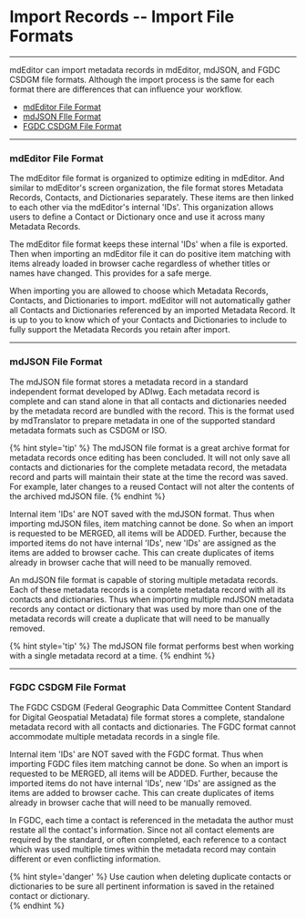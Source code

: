 # Import Records -- Import File Formats
---

mdEditor can import metadata records in mdEditor, mdJSON, and FGDC CSDGM file formats.  Although the import process is the same for each format there are differences that can influence your workflow.

* [mdEditor File Format](#mdeditor-file-format)
* [mdJSON FIle Format](#mdjson-file-format)
* [FGDC CSDGM File Format](#fgdc-csdgm-file-format)

---

### mdEditor File Format

The mdEditor file format is organized to optimize editing in mdEditor.  And similar to mdEditor's screen organization, the file format stores <span class="md-panel">Metadata Records</span>, <span class="md-panel">Contacts</span>, and <span class="md-panel">Dictionaries</span> separately.  These items are then linked to each other via the mdEditor's internal 'IDs'.  This organization allows users to define a  <span class="md-panel">Contact</span> or <span class="md-panel">Dictionary</span> once and use it across many <span class="md-panel">Metadata Records</span>. 

The mdEditor file format keeps these internal 'IDs' when a file is exported.  Then when importing an mdEditor file it can do positive item matching with items already loaded in browser cache regardless of whether titles or names have changed.  This provides for a safe merge. 
  
When importing you are allowed to choose which <span class="md-panel">Metadata Records</span>, <span class="md-panel">Contacts</span>, and <span class="md-panel">Dictionaries</span> to import.  mdEditor will not automatically gather all <span class="md-panel">Contacts</span> and <span class="md-panel">Dictionaries</span> referenced by an imported <span class="md-panel">Metadata Record</span>.  It is up to you to know which of your <span class="md-panel">Contacts</span> and <span class="md-panel">Dictionaries</span> to include to fully support the <span class="md-panel">Metadata Records</span> you retain after import. 

---

### mdJSON File Format

The mdJSON file format stores a metadata record in a standard independent format developed by ADIwg.  Each metadata record is complete and can stand alone in that all contacts and dictionaries needed by the metadata record are bundled with the record.  This is the format used by mdTranslator to prepare metadata in one of the supported standard metadata formats such as CSDGM or ISO. 

{% hint style='tip' %}
  The mdJSON file format is a great archive format for metadata records once editing has been concluded.  It will not only save all contacts and dictionaries for the complete metadata record, the metadata record and parts will maintain their state at the time the record was saved.  For example, later changes to a reused <span class="md-panel">Contact</span> will not alter the contents of the archived mdJSON file.
{% endhint %} 

Internal item 'IDs' are NOT saved with the mdJSON format.  Thus when importing mdJSON files, item matching cannot be done.  So when an import is requested to be MERGED, all items will be ADDED.  Further, because the imported items do not have internal 'IDs', new 'IDs' are assigned as the items are added to browser cache.  This can create duplicates of items already in browser cache that will need to be manually removed.  

An mdJSON file format is capable of storing multiple metadata records.  Each of these metadata records is a complete metadata record with all its contacts and dictionaries.  Thus when importing multiple mdJSON metadata records any contact or dictionary that was used by more than one of the metadata records will create a duplicate that will need to be manually removed.

{% hint style='tip' %}
  The mdJSON file format performs best when working with a single metadata record at a time.
{% endhint %}

---

### FGDC CSDGM File Format

The FGDC CSDGM (Federal Geographic Data Committee Content Standard for Digital Geospatial Metadata) file format stores a complete, standalone metadata record with all contacts and dictionaries.  The FGDC format cannot accommodate multiple metadata records in a single file. 

Internal item 'IDs' are NOT saved with the FGDC format.  Thus when importing FGDC files item matching cannot be done.  So when an import is requested to be MERGED, all items will be ADDED.  Further, because the imported items do not have internal 'IDs', new 'IDs' are assigned as the items are added to browser cache.  This can create duplicates of items already in browser cache that will need to be manually removed.   

In FGDC, each time a contact is referenced in the metadata the author must restate all the contact's information.  Since not all contact elements are required by the standard, or often completed, each reference to a contact which was used multiple times within the metadata record may contain different or even conflicting information.  

{% hint style='danger' %}
  Use caution when deleting duplicate contacts or dictionaries to be sure all pertinent information is saved in the retained contact or dictionary.  
{% endhint %}
